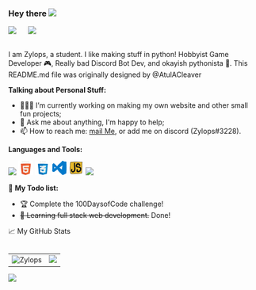 
### Hey there <img src="https://media.giphy.com/media/292VY8JD9wSSA/giphy.gif" width="25px">
<a href="https://twitter.com/ZylopsYT">
  <img align="left" width="40px" src="https://media.giphy.com/media/M9O6ePwNJ58UMF1Rvq/giphy.gif" />
</a>
<a href="mailto:zainaazeez787@gmail.com">
  <img align="left"  width="40px" src="https://assets.website-files.com/5d9ba0eb5f6edb77992a99d0/5de7d2474cdb984b60db1a1c_valentine-email.gif" /></a>


<br>
<br>

 I am Zylops, a student. I like making stuff in python! Hobbyist Game Developer 🎮, Really bad Discord Bot Dev, and okayish pythonista 🐍. This README.md file was originally designed by @AtulACleaver
  
**Talking about Personal Stuff:**

- 👨🏽‍💻 I’m currently working on making my own website and other small fun projects; 
- 💬 Ask me about anything, I'm happy to help;
- 📫 How to reach me: <a href="mailto:zainaazeez787@gmail.com">mail Me</a>, or add me on discord (Zylops#3228).

**Languages and Tools:**  
<p>
<img height="30" src="https://media.giphy.com/media/ln7z2eWriiQAllfVcn/giphy.gif">
<img height="30" src="https://raw.githubusercontent.com/otomer/otomer/master/assets/html.gif">
<img height="30" src="https://raw.githubusercontent.com/otomer/otomer/master/assets/css.gif">
<img height="30" src="https://raw.githubusercontent.com/otomer/otomer/master/assets/vscode.webp">
<img height="30" src="https://raw.githubusercontent.com/otomer/otomer/master/assets/js.webp">
<img height="30" src="https://user-images.githubusercontent.com/41782385/59523230-55488280-8f03-11e9-9abe-e8e0f3d9a245.gif">
</p>

🚧 **My Todo list:**
<!-- TODO-IST:START -->
- 🏆  Complete the 100DaysofCode challenge!      
- ~~🥅  Learning full stack web development.~~ Done!
<!-- TODO-IST:END -->


<div>📈 My GitHub Stats <br><br>
  <div>

<div>
  <table align = "center" ><tr>
<td> <img src="https://github-readme-stats.vercel.app/api?username=Zylops&show_icons=true&&theme=radical" alt="Zylops" style = "width: 250px;"/> </td>
<td> <img src="https://github-readme-stats.vercel.app/api/top-langs/?username=Zylops&layout=compact&theme=radical" style = "width: 250px;"/> </td>
</tr></table>
</div>

<div>
    <img src = "https://activity-graph.herokuapp.com/graph?username=Zylops&show_icons=true&count_private=true&theme=redical&area=true">
</div>
</div>
</div>
